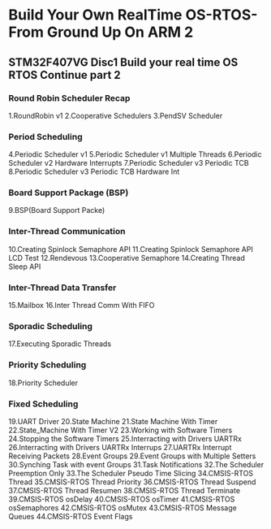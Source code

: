 #  Build Your Own RealTime OS-RTOS-From Ground Up On ARM 2
## STM32F407VG Disc1 Build your real time OS RTOS Continue part 2
### Round Robin Scheduler Recap
1.RoundRobin v1
2.Cooperative Schedulers
3.PendSV Scheduler
### Period Scheduling
4.Periodic Scheduler v1
5.Periodic Scheduler v1 Multiple Threads
6.Periodic Scheduler v2 Hardware Interrupts
7.Periodic Scheduler v3 Periodic TCB
8.Periodic Scheduler v3 Periodic TCB Hardware Int
### Board Support Package (BSP)
9.BSP(Board Support Packe)
### Inter-Thread Communication
10.Creating Spinlock Semaphore API
11.Creating Spinlock Semaphore API LCD Test
12.Rendevous
13.Cooperative Semaphore
14.Creating Thread Sleep API
### Inter-Thread Data Transfer
15.Mailbox
16.Inter Thread Comm With FIFO
### Sporadic Scheduling
17.Executing Sporadic Threads
### Priority Scheduling
18.Priority Scheduler
### Fixed Scheduling
19.UART Driver
20.State Machine
21.State Machine With Timer
22.State_Machine With Timer V2
23.Working with Software Timers
24.Stopping the Software Timers
25.Interracting with Drivers UARTRx
26.Interracting with Drivers UARTRx Interrups
27.UARTRx Interrupt Receiving Packets
28.Event Groups
29.Event Groups with Multiple Setters
30.Synching Task with event Groups
31.Task Notifications
32.The Scheduler Preemption Only
33.The Scheduler Pseudo Time Slicing
34.CMSIS-RTOS Thread
35.CMSIS-RTOS Thread Priority
36.CMSIS-RTOS Thread Suspend
37.CMSIS-RTOS Thread Resumen
38.CMSIS-RTOS Thread Terminate
39.CMSIS-RTOS osDelay
40.CMSIS-RTOS osTimer
41.CMSIS-RTOS osSemaphores
42.CMSIS-RTOS osMutex
43.CMSIS-RTOS Message Queues
44.CMSIS-RTOS Event Flags

